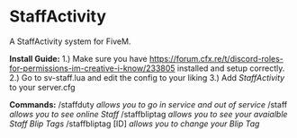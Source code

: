 # StaffActivity
A StaffActivity system for FiveM.

**Install Guide:**
1.) Make sure you have https://forum.cfx.re/t/discord-roles-for-permissions-im-creative-i-know/233805 installed and setup correctly.
2.) Go to sv-staff.lua and edit the config to your liking
3.) Add *StaffActivity* to your server.cfg


**Commands:**
/staffduty
*allows you to go in service and out of service*
/staff
*allows you to see online Staff*
/staffbliptag
*allows you to see your avaialble Staff Blip Tags*
/staffbliptag [ID] 
*allows you to change your Blip Tag*
